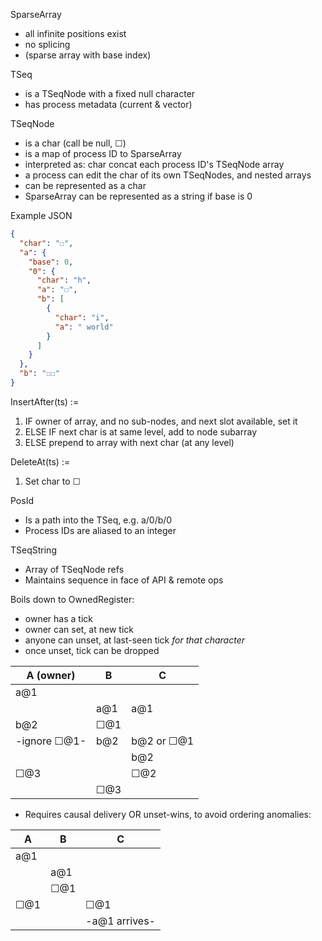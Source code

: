 SparseArray
- all infinite positions exist
- no splicing
- (sparse array with base index)

TSeq
- is a TSeqNode with a fixed null character
- has process metadata (current & vector)

TSeqNode
- is a char (call be null, ☐)
- is a map of process ID to SparseArray<TSeqNode>
- interpreted as: char concat each process ID's TSeqNode array
- a process can edit the char of its own TSeqNodes, and nested arrays
- can be represented as a char
- SparseArray<TSeqNode> can be represented as a string if base is 0

Example JSON
```json
{
  "char": "☐",
  "a": {
    "base": 0,
    "0": {
      "char": "h",
      "a": "☐",
      "b": [
        {
          "char": "i",
          "a": " world"
        }
      ]
    }
  },
  "b": "☐☐"
}
```

InsertAfter(ts) := 
1. IF owner of array, and no sub-nodes, and next slot available, set it
2. ELSE IF next char is at same level, add to node subarray
3. ELSE prepend to array with next char (at any level)

DeleteAt(ts) :=
1. Set char to ☐

PosId
- Is a path into the TSeq, e.g. a/0/b/0
- Process IDs are aliased to an integer

TSeqString
- Array of TSeqNode refs
- Maintains sequence in face of API & remote ops

Boils down to OwnedRegister:
- owner has a tick
- owner can set, at new tick
- anyone can unset, at last-seen tick _for that character_
- once unset, tick can be dropped

| A (owner)    | B   | C          |
|--------------|-----|------------|
| a@1          |     |            |
|              | a@1 | a@1        |
| b@2          | ☐@1 |            |
| -ignore ☐@1- | b@2 | b@2 or ☐@1 |
|              |     | b@2        |
| ☐@3          |     | ☐@2        |
|              | ☐@3 |            |

- Requires causal delivery OR unset-wins, to avoid ordering anomalies:

| A    | B   | C             |
|------|-----|---------------|
| a@1  |     |               |
|      | a@1 |               |
|      | ☐@1 |               |
| ☐@1  |     | ☐@1           |
|      |     | -a@1 arrives- |